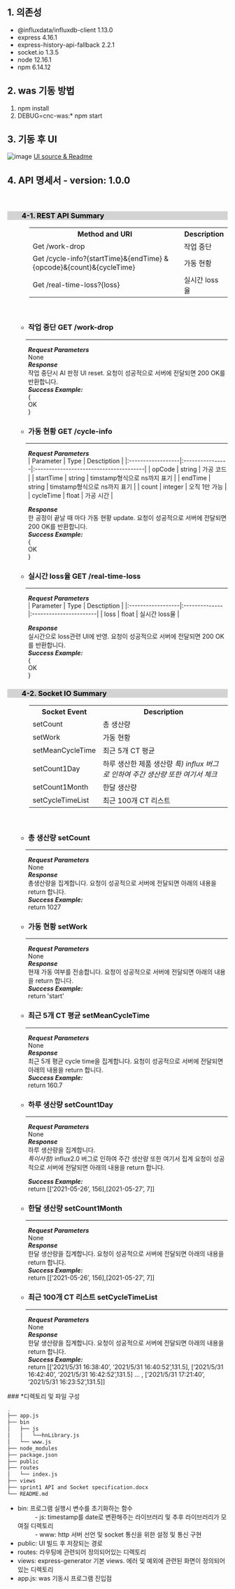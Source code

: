 ## 1. 의존성
* @influxdata/influxdb-client 1.13.0
* express 4.16.1
* express-history-api-fallback 2.2.1
* socket.io 1.3.5
* node 12.16.1
* npm 6.14.12 
## 2. was 기동 방법
1. npm install
2. DEBUG=cnc-was:* npm start
## 3. 기동 후 UI
![image](https://user-images.githubusercontent.com/33340094/120166343-706b4480-c237-11eb-9c4f-a90f2482d979.png)
[UI source & Readme](https://github.com/yeji3999/cncPrj/tree/sprint1)

## 4. API 명세서 - version: 1.0.0  
<br>
<html>
<h3 style="text-indent: 2em; background-color: #D3D3D3; color: black">4-1. REST API Summary  </h3>
<div style="margin-left: 50px">
<table>
    <tr>
        <th>Method and URI</th>
        <th>Description</th>
    </tr>
    <tr>
        <td>Get /work-drop</td>
        <td>작업 중단</td>
    </tr>
    <tr>
        <td>Get /cycle-info?{startTime}&{endTime} &{opcode}&{count}&{cycleTime}</td>
        <td>가동 현황</td>
    </tr>
    <tr>
        <td>Get /real-time-loss?{loss}</td>
        <td>실시간 loss율</td>
    </tr>
</table>
</div>
<br/>
<ul style="list-style:none;">
<li style="list-style:none;"><ul><li><h3>작업 중단 GET /work-drop</h3></li></ul></li>
<li style="list-style:none; margin-left: 18px;"><hr style="text-indent: 2em;"></li>
<ul><li style="list-style:none;"></html>

***Request Parameters***  
None  
***Response***  
작업 중단시 AI 판정 UI reset. 요청이 성공적으로 서버에 전달되면 200 OK를 반환합니다.  
***Success Example:***  
{  
OK  
}  
</li></ul>
<li ><ul><li><h3>가동 현황 GET /cycle-info</h3></li></ul></li>
<li style="list-style:none; margin-left: 18px;"><hr style="text-indent: 2em;"></li>
<ul><li style="list-style:none;">

***Request Parameters***  
|     Parameter    |     Type       |     Desctiption                       |
|:------------------|:----------------|:---------------------------------------|
|     opCode       |     string     |     가공 코드                         |
|     startTime    |     string     |     timstamp형식으로 ns까지   표기    |
|     endTime      |     string     |     timstamp형식으로 ns까지 표기      |
|     count        |     integer    |     오직 1만 가능                     |
|     cycleTime    |     float      |     가공 시간                         |  

***Response***  
한 공정이 끝날 때 마다 가동 현황 update. 요청이 성공적으로 서버에 전달되면 200 OK를 반환합니다.  
***Success Example:***  
{  
OK  
}  
</li></ul>
<li ><ul><li><h3>실시간 loss율 GET /real-time-loss</h3></li></ul></li>
<li style="list-style:none; margin-left: 18px;"><hr style="text-indent: 2em;"></li>
<ul><li style="list-style:none;">

***Request Parameters***  
|     Parameter    |     Type     |     Desctiption       |
|:------------------|:--------------|:-----------------------|
|     loss         |     float    |      실시간 loss율    |  

***Response***  
실시간으로 loss관련 UI에 반영. 요청이 성공적으로 서버에 전달되면 200 OK를 반환합니다.  
***Success Example:***  
{  
OK  
}  
</li></ul></ul>

<h3 style="text-indent: 2em; background-color: #D3D3D3; color: black">4-2. Socket IO Summary</h3>
<div style="margin-left: 50px">
<table>
    <tr>
        <th>Socket Event</th><th>Description</th>
    </tr>
    <tr>
        <td>setCount</td>
        <td>총 생산량</td>
    </tr>
    <tr>
        <td>setWork</td>
        <td>가동 현황</td>
    </tr>
    <tr>
        <td>setMeanCycleTime</td>
        <td>최근 5개 CT 평균</td>
    </tr>
    <tr>
        <td>setCount1Day</td>
        <td>하루 생산한 제품 생산량 <I>특) influx 버그로 인하여 주간 생산량 또한 여기서 체크</I></td>
    </tr>
    <tr>
        <td>setCount1Month</td>
        <td>한달 생산량</td>
    </tr>
    <tr>
        <td>setCycleTimeList</td>
        <td>최근 100개 CT 리스트</td>
    </tr>
</table>
</div>
<br>
<ul style="list-style:none;">
<li style="list-style:none;"><ul><li><h3>총 생산량 setCount</h3></li></ul></li>
<li style="list-style:none; margin-left: 18px;"><hr style="text-indent: 2em;"></li>
<ul><li style="list-style:none;">

***Request Parameters***  
None  
***Response***  
총생산량을 집계합니다. 요청이 성공적으로 서버에 전달되면 아래의 내용을 return 합니다.   
***Success Example:***  
return 1027 
</li></ul>
<li ><ul><li><h3>가동 현황 setWork</h3></li></ul></li>
<li style="list-style:none; margin-left: 18px;"><hr style="text-indent: 2em;"></li>
<ul><li style="list-style:none;">

***Request Parameters***  
None  
***Response***  
현재 가동 여부를 전송합니다. 요청이 성공적으로 서버에 전달되면 아래의 내용을 return 합니다.   
***Success Example:***  
return 'start' 
</li></ul>
<li ><ul><li><h3>최근 5개 CT 평균 setMeanCycleTime</h3></li></ul></li>
<li style="list-style:none; margin-left: 18px;"><hr style="text-indent: 2em;"></li>
<ul><li style="list-style:none;">

***Request Parameters***  
None  
***Response***  
최근 5개 평균 cycle time을 집계합니다. 요청이 성공적으로 서버에 전달되면 아래의 내용을 return 합니다.   
***Success Example:***  
return 160.7 
</li></ul>
<li ><ul><li><h3>하루 생산량 setCount1Day</h3></li></ul></li>
<li style="list-style:none; margin-left: 18px;"><hr style="text-indent: 2em;"></li>
<ul><li style="list-style:none;">

***Request Parameters***  
None  
***Response***  
하루 생산량을 집계합니다.  
*특이사항)* influx2.0 버그로 인하여 주간 생산량 또한 여기서 집계
요청이 성공적으로 서버에 전달되면 아래의 내용을 return 합니다.

***Success Example:***  
return [[‘2021-05-26’, 156],[2021-05-27’, 7]] 
</li></ul>
<li ><ul><li><h3>한달 생산량 setCount1Month</h3></li></ul></li>
<li style="list-style:none; margin-left: 18px;"><hr style="text-indent: 2em;"></li>
<ul><li style="list-style:none;">

***Request Parameters***  
None  
***Response***  
한달 생산량을 집계합니다. 요청이 성공적으로 서버에 전달되면 아래의 내용을 return 합니다.   
***Success Example:***  
return [[‘2021-05-26’, 156],[2021-05-27’, 7]]
</li></ul>
<li ><ul><li><h3>최근 100개 CT 리스트 setCycleTimeList</h3></li></ul></li>
<li style="list-style:none; margin-left: 18px;"><hr style="text-indent: 2em;"></li>
<ul><li style="list-style:none;">

***Request Parameters***  
None  
***Response***  
한달 생산량을 집계합니다. 요청이 성공적으로 서버에 전달되면 아래의 내용을 return 합니다.  
***Success Example:***  
return [[‘2021/5/31 16:38:40’, ‘2021/5/31 16:40:52’,131.5], [‘2021/5/31 16:42:40’, ‘2021/5/31 16:42:52’,131.5] … , [‘2021/5/31 17:21:40’, ‘2021/5/31 16:23:52’,131.5]] 
</li></ul></ul>
### *디렉토리 및 파일 구성

```bash
.
├── app.js
├── bin
│   ├── js
│   │   └──hnLibrary.js
│   └── www.js
├── node_modules
├── package.json
├── public
├── routes
│   └── index.js
├── views
├── sprint1 API and Socket specification.docx
└── README.md
```

* bin: 프로그램 실행시 변수를 초기화하는 함수<br>
&nbsp;&nbsp;&nbsp;&nbsp;&nbsp;&nbsp;&nbsp;&nbsp;&nbsp;&nbsp;- js: timestamp를 date로 변환해주는 라이브러리 및 추후 라이브러리가 모여질 디렉토리<br>
&nbsp;&nbsp;&nbsp;&nbsp;&nbsp;&nbsp;&nbsp;&nbsp;&nbsp;&nbsp;- www: http 서버 선언 및 socket 통신을 위한 설정 및 통신 구현<br>
* public: UI 빌드 후 저장되는 경로
* routes: 라우팅에 관련되어 정의되어있는 디렉토리
* views: express-generator 기본 views. 에러 및 예외에 관련된 화면이 정의되어있는 디렉토리
* app.js: was 기동시 프로그램 진입점
